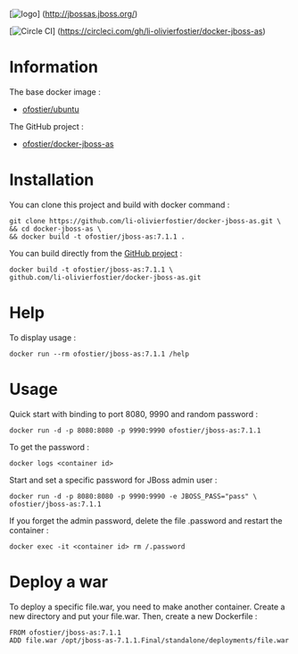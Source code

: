 [![logo](https://raw.githubusercontent.com/li-olivierfostier/docker-jboss-as/master/as7_logo.png)]
(http://jbossas.jboss.org/)

[![Circle CI](https://circleci.com/gh/li-olivierfostier/docker-jboss-as.svg?style=shield)]
(https://circleci.com/gh/li-olivierfostier/docker-jboss-as)


# Information

The base docker image :

  * [ofostier/ubuntu](https://registry.hub.docker.com/u/ofostier/ubuntu/)

The GitHub project :

  * [ofostier/docker-jboss-as](https://github.com/li-olivierfostier/docker-jboss-as/)



# Installation

You can clone this project and build with docker command :

```
git clone https://github.com/li-olivierfostier/docker-jboss-as.git \
&& cd docker-jboss-as \
&& docker build -t ofostier/jboss-as:7.1.1 .
```

You can build directly from the [GitHub project](https://github.com/li-olivierfostier/docker-jboss-as/) :

```
docker build -t ofostier/jboss-as:7.1.1 \
github.com/li-olivierfostier/docker-jboss-as.git
```



# Help

To display usage :

```
docker run --rm ofostier/jboss-as:7.1.1 /help
```



# Usage

Quick start with binding to port 8080, 9990 and random password :

```
docker run -d -p 8080:8080 -p 9990:9990 ofostier/jboss-as:7.1.1
```

To get the password :

```
docker logs <container id>
```

Start and set a specific password for JBoss admin user :

```
docker run -d -p 8080:8080 -p 9990:9990 -e JBOSS_PASS="pass" \
ofostier/jboss-as:7.1.1
```

If you forget the admin password, delete the file .password and restart the container :

```
docker exec -it <container id> rm /.password
```


# Deploy a war

To deploy a specific file.war, you need to make another container.
Create a new directory and put your file.war.
Then, create a new Dockerfile :

```
FROM ofostier/jboss-as:7.1.1
ADD file.war /opt/jboss-as-7.1.1.Final/standalone/deployments/file.war
```
